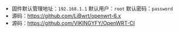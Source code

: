 
- 固件默认管理地址：`192.168.1.1` 默认用户：`root` 默认密码：`password`
- 源码：https://github.com/LiBwrt/openwrt-6.x
- 源码：https://github.com/VIKINGYFY/OpenWRT-CI

